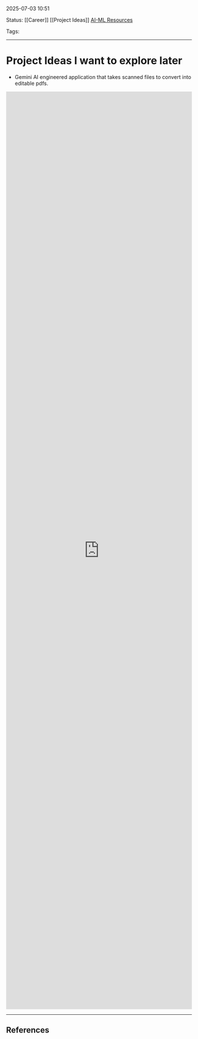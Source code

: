 
2025-07-03 10:51

Status: [[Career]] [[Project Ideas]] [AI-ML Resources](../Resources/AI-ML%20Resources.md)

Tags:

---
# Project Ideas I want to explore later

- Gemini AI engineered application that takes scanned files to convert into editable pdfs.

<iframe src="https://www.linkedin.com/embed/feed/update/urn:li:share:7344587169824411649" height="2490" width="504" frameborder="0" allowfullscreen="" title="Embedded post"></iframe>

---
## References